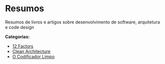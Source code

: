 # Resumos

Resumos de livros e artigos sobre desenvolvimento de software, arquitetura e code design

**Categorias:**

- [12 Factors](https://github.com/maisasb/learning-summaries/blob/main/resumos/12%20Factors.md)
- [Clean Architecture](https://github.com/maisasb/learning-summaries/blob/main/resumos/Clean%20Architecture.md)
- [O Codificador Limpo](https://github.com/maisasb/learning-summaries/blob/main/resumos/Codificador%20Limpo.md)
